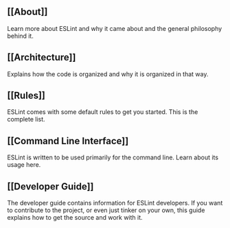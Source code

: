 ## [[About]]

Learn more about ESLint and why it came about and the general philosophy behind it.

## [[Architecture]]

Explains how the code is organized and why it is organized in that way.

## [[Rules]]

ESLint comes with some default rules to get you started. This is the complete list.

## [[Command Line Interface]]

ESLint is written to be used primarily for the command line. Learn about its usage here.

## [[Developer Guide]]

The developer guide contains information for ESLint developers. If you want to contribute to the project, or even just tinker on your own, this guide explains how to get the source and work with it.